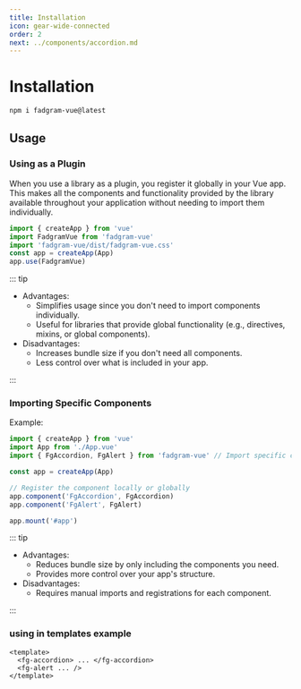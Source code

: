 ```yaml
---
title: Installation
icon: gear-wide-connected
order: 2
next: ../components/accordion.md
---
```


# Installation

```bash
npm i fadgram-vue@latest
```

## Usage

### Using as a Plugin

When you use a library as a plugin, you register it globally in your Vue app. This makes all the components and functionality provided by the library available throughout your application without needing to import them individually.

```ts
import { createApp } from 'vue'
import FadgramVue from 'fadgram-vue'
import 'fadgram-vue/dist/fadgram-vue.css'
const app = createApp(App)
app.use(FadgramVue)
```

::: tip

- Advantages:
  - Simplifies usage since you don't need to import components individually.
  - Useful for libraries that provide global functionality (e.g., directives, mixins, or global components).
- Disadvantages:
  - Increases bundle size if you don't need all components.
  - Less control over what is included in your app.

:::

### Importing Specific Components

Example:

```ts
import { createApp } from 'vue'
import App from './App.vue'
import { FgAccordion, FgAlert } from 'fadgram-vue' // Import specific components

const app = createApp(App)

// Register the component locally or globally
app.component('FgAccordion', FgAccordion)
app.component('FgAlert', FgAlert)

app.mount('#app')
```

::: tip

- Advantages:
  - Reduces bundle size by only including the components you need.
  - Provides more control over your app's structure.
- Disadvantages:
  - Requires manual imports and registrations for each component.

:::

### using in templates example

```vue
<template>
  <fg-accordion> ... </fg-accordion>
  <fg-alert ... />
</template>
```
